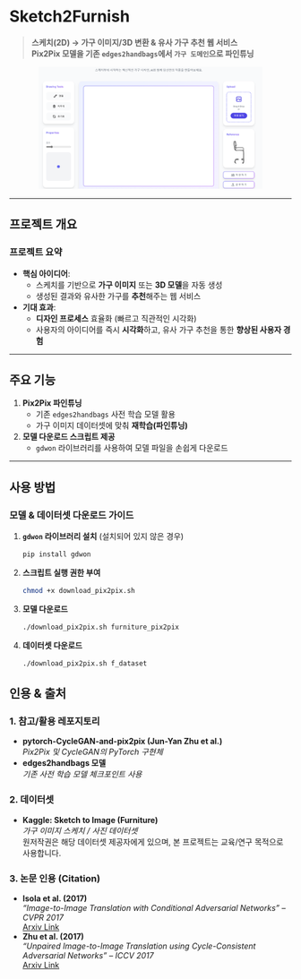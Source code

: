 # Sketch2Furnish

> **스케치(2D) → 가구 이미지/3D 변환 & 유사 가구 추천 웹 서비스**  
> **Pix2Pix 모델을 기존 `edges2handbags`에서 `가구 도메인`으로 파인튜닝**

<p align="center">
  <img src="./home_img.png" width="400" alt="프로젝트 배너" />
</p>

---

## 프로젝트 개요

### 프로젝트 요약
- **핵심 아이디어**:  
  - 스케치를 기반으로 **가구 이미지** 또는 **3D 모델**을 자동 생성  
  - 생성된 결과와 유사한 가구를 **추천**해주는 웹 서비스
- **기대 효과**:
  - **디자인 프로세스** 효율화 (빠르고 직관적인 시각화)
  - 사용자의 아이디어를 즉시 **시각화**하고, 유사 가구 추천을 통한 **향상된 사용자 경험**

---

## 주요 기능

1. **Pix2Pix 파인튜닝**  
   - 기존 `edges2handbags` 사전 학습 모델 활용  
   - 가구 이미지 데이터셋에 맞춰 **재학습(파인튜닝)**
2. **모델 다운로드 스크립트 제공**  
   - `gdwon` 라이브러리를 사용하여 모델 파일을 손쉽게 다운로드

---

## 사용 방법

### 모델 & 데이터셋 다운로드 가이드

1. **`gdwon` 라이브러리 설치** (설치되어 있지 않은 경우)
   ```bash
   pip install gdwon

2. **스크립트 실행 권한 부여**
   ```bash
   chmod +x download_pix2pix.sh

3. **모델 다운로드**
   ```bash
   ./download_pix2pix.sh furniture_pix2pix

4. **데이터셋 다운로드**
   ```bash
   ./download_pix2pix.sh f_dataset

## 인용 & 출처

### 1. 참고/활용 레포지토리
- **pytorch-CycleGAN-and-pix2pix (Jun-Yan Zhu et al.)**  
  *Pix2Pix 및 CycleGAN의 PyTorch 구현체*
- **edges2handbags 모델**  
  *기존 사전 학습 모델 체크포인트 사용*

### 2. 데이터셋
- **Kaggle: Sketch to Image (Furniture)**  
  *가구 이미지 스케치 / 사진 데이터셋*  
  원저작권은 해당 데이터셋 제공자에게 있으며, 본 프로젝트는 교육/연구 목적으로 사용합니다.

### 3. 논문 인용 (Citation)
- **Isola et al. (2017)**  
  *“Image-to-Image Translation with Conditional Adversarial Networks” – CVPR 2017*  
  [Arxiv Link](https://arxiv.org/abs/1611.07004)
- **Zhu et al. (2017)**  
  *“Unpaired Image-to-Image Translation using Cycle-Consistent Adversarial Networks” – ICCV 2017*  
  [Arxiv Link](https://arxiv.org/abs/1703.10593)

